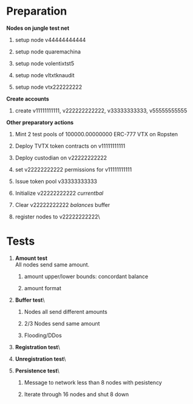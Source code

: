 Preparation
===========

**Nodes on jungle test net**

1.  setup node v44444444444

2.  setup node quaremachina

3.  setup node volentixtst5

4.  setup node vltxtknaudit

5.  setup node vtx222222222

**Create accounts**

1.  create v11111111111, v222222222222, v33333333333, v55555555555

**Other preparatory actions**

1.  Mint 2 test pools of 100000.00000000 ERC-777 VTX on Ropsten

2.  Deploy TVTX token contracts on v11111111111

3.  Deploy custodian on v22222222222

4.  set v22222222222 permissions for v11111111111

5.  Issue token pool v33333333333

6.  Initialize v22222222222 *currentbal*

7.  Clear v22222222222 *balances* buffer

8.  register nodes to v22222222222\

Tests
=====

1.  **Amount test**\
    All nodes send same amount.

    1.  amount upper/lower bounds: concordant balance

    2.  amount format

2.  **Buffer test**\

    1.  Nodes all send different amounts

    2.  2/3 Nodes send same amount

    3.  Flooding/DDos

3.  **Registration test**\

4.  **Unregistration test**\

5.  **Persistence test**\

    1.  Message to network less than 8 nodes with pesistency

    2.  Iterate through 16 nodes and shut 8 down
